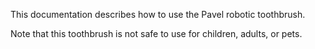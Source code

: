 This documentation describes how to use the Pavel robotiс toothbrush.

Note that this toothbrush is not safe to use for children, adults, or pets.